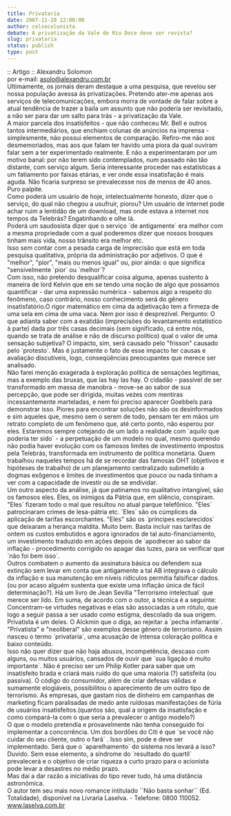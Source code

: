 ```yaml
---
title: Privataria
date: 2007-11-20 22:00:00
author: celsocolunista
debate: A privatização da Vale do Rio Doce deve ser revista?
slug: privataria
status: publish 
type: post
---
```


:: Artigo :: Alexandru Solomon   
 por e-mail: asolo@alexandru.com.br  
 Ultimamente, os jornais deram destaque a uma pesquisa, que revelou ser nossa população avessa às privatizações. Pretendo ater-me apenas aos serviços de telecomunicações, embora morra de vontade de falar sobre a atual tendência de trazer a baila um assunto que não poderia ser revisitado, a não ser para dar um salto para trás - a privatização da Vale.  
 A maior parcela dos insatisfeitos - que não conheceu Mr. Bell e outros tantos intermediários, que enchiam colunas de anúncios na imprensa - simplesmente, não possui elementos de comparação. Refiro-me não aos desmemoriados, mas aos que falam ter havido uma piora da qual ouviram falar sem a ter experimentado realmente. E não a experimentaram por um motivo banal: por não terem sido contemplados, num passado não tão distante, com serviço algum. Seria interessante proceder nas estatísticas a um fatiamento por faixas etárias, e ver onde essa insatisfação é mais aguda. Não ficaria surpreso se prevalecesse nos de menos de 40 anos. Puro palpite.  
 Como poderá um usuário de hoje, intelectualmente honesto, dizer que o serviço, do qual não chegou a usufruir, piorou? Um usuário de internet pode achar ruim a lentidão de um download, mas onde estava a internet nos tempos da Telebrás? Engatinhando e olhe lá.  
 Poderá um saudosista dizer que o serviço ´de antigamente´ era melhor com a mesma propriedade com a qual poderemos dizer que nossos bosques tinham mais vida, nosso trânsito era melhor etc.  
 Isso sem contar com a pesada carga de imprecisão que está em toda pesquisa qualitativa, própria da administração por adjetivos. O que é "melhor", "pior", "mais ou menos igual" ou, pior ainda: o que significa "sensivelmente ´pior´ ou ´melhor´?  
 Com isso, não pretendo desqualificar coisa alguma, apenas sustento à maneira de lord Kelvin que em se tendo uma noção de algo que possamos quantificar - dar uma expressão numérica - sabemos algo a respeito do fenômeno, caso contrário, nosso conhecimento será do gênero insatisfatório.O rigor matemático em cima da adjetivação tem a firmeza de uma sela em cima de uma vaca. Nem por isso é desprezível. Pergunto: O que adianta saber com a exatidão (imprecisões do levantamento estatístico à parte) dada por três casas decimais (sem significado, cá entre nós, quando se trata de análise e não de discurso político) qual o valor de uma sensação subjetiva? O impacto, sim, será causado pelo "frisson" causado pelo ´protesto´. Mas é justamente o fato de esse impacto ter causas e avaliação discutíveis, logo, conseqüências preocupantes que merece ser analisado.  
 Não farei menção exagerada à exploração política de sensações legítimas, mas a exemplo das bruxas, que las hay las hay. O cidadão - passível de ser transformado em massa de manobra - move-se ao sabor de sua percepção, que pode ser dirigida, muitas vezes com mentiras incessantemente marteladas, e nem foi preciso aparecer Goebbels para demonstrar isso. Piores para encontrar soluções não são os desinformados e sim aqueles que, mesmo sem o serem de todo, pensam ter em mãos um retrato completo de um fenômeno que, até certo ponto, não esperou por eles. Estaremos sempre cotejando de um lado a realidade com ´aquilo que poderia ter sido´ - a perpetuação de um modelo no qual, mesmo querendo não podia haver evolução com os famosos limites de investimento impostos pela Telebrás, transformada em instrumento de política monetária. Quem trabalhou naqueles tempos há de se recordar das famosas OHT (objetivos e hipóteses de trabalho) de um planejamento centralizado submetido a dogmas exôgenos e limites de investimentos que pouco ou nada tinham a ver com a capacidade de investir ou de se endividar.  
 Um outro aspecto da análise, já que patinamos no qualitativo intangível, são os famosos eles. Eles, os inimigos da Pátria que, em silêncio, conspiram. "Eles´ fizeram todo o mal que resultou no atual parque telefônico. "Eles´ patrocinaram crimes de lesa-pátria etc. ´Eles´ são os cúmplices da aplicação de tarifas escorchantes. "Eles" são os ´príncipes esclarecidos´ que deixaram a herança maldita. Muito bem. Basta incluir nas tarifas de ontem os custos embutidos e agora ignorados de tal auto-financiamento, um investimento traduzido em ações depois de ´apodrecer ao sabor da inflação - procedimento corrigido no apagar das luzes, para se verificar que ´não foi bem isso´.  
 Outros combatem o aumento da assinatura básica ou defendem sua extinção sem levar em conta que antigamente a tal AB integrava o cálculo da inflação e sua manutenção em níveis ridículos permitia falsificar dados. (ou por acaso alguém sustenta que existe uma inflação única de fácil determinação?). Há um livro de Jean Sevilla "Terrorismo intelectual´ que merece ser lido. Em suma, de acordo com o outor, a técnica é a seguinte: Concentram-se virtudes negativas e elas são associadas a um rótulo, que logo a seguir passa a ser usado como estigma, descolado da sua origem.  
 Privatista é um deles. O Alckmin que o diga, ao rejeitar a ´pecha infamante´. "Privatista" e "neoliberal" são exemplos desse gênero de terrorismo. Assim nasceu o termo ´privataria´, uma acusação de intensa coloração política e baixo conteúdo.  
 Isso não quer dizer que não haja abusos, incompetência, descaso com alguns, ou muitos usuários, cansados de ouvir que ´sua ligação é muito importante´. Não é preciso ser um Philip Kotler para saber que um insatisfeito brada e criará mais ruído do que uma maioria (?) satisfeita (ou passiva). O código do consumidor, além de criar defesas válidas e sumamente elogiáveis, possibilitou o aparecimento de um outro tipo de terrorismo. As empresas, que gastam rios de dinheiro em campanhas de marketing ficam paralisadas de medo ante ruidosas manifestações de fúria de usuários insatisfeitos.(quantos são, qual a origem da insatisfação e como compará-la com o que seria a prevalecer o antigo modelo?)  
 O que o modelo pretendia e provavelmente não tenha conseguido foi implementar a concorrência. Um dos bordões do Citi é que ´se você não cuidar do seu cliente, outro o fará´ . Isso sim, pode e deve ser implementado. Será que o ´aparelhamento´ do sistema nos levará a isso? Duvido. Sem esse elemento, a síndrome do ´resultado do quartil´ prevalecerá e o objetivo de criar riqueza a curto prazo para o acionista pode levar a desastres no médio prazo.  
 Mas daí a dar razão a iniciativas do tipo rever tudo, há uma distância astronômica.  
 O autor tem seu mais novo romance intitulado ´´Não basta sonhar`` (Ed. Totalidade), disponível na Livraria Laselva. - Telefone: 0800 110052.   
 www.laselva.com.br
